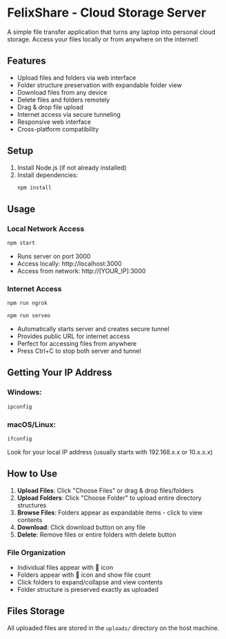 # FelixShare - Cloud Storage Server

A simple file transfer application that turns any laptop into personal cloud storage. Access your files locally or from anywhere on the internet!

## Features

- Upload files and folders via web interface
- Folder structure preservation with expandable folder view
- Download files from any device
- Delete files and folders remotely
- Drag & drop file upload
- Internet access via secure tunneling
- Responsive web interface
- Cross-platform compatibility

## Setup

1. Install Node.js (if not already installed)
2. Install dependencies:
   ```bash
   npm install
   ```

## Usage

### Local Network Access
```bash
npm start
```
- Runs server on port 3000
- Access locally: http://localhost:3000  
- Access from network: http://[YOUR_IP]:3000

### Internet Access
```bash
npm run ngrok
```
```bash
npm run serveo
```
- Automatically starts server and creates secure tunnel
- Provides public URL for internet access
- Perfect for accessing files from anywhere
- Press Ctrl+C to stop both server and tunnel

## Getting Your IP Address

### Windows:
```cmd
ipconfig
```

### macOS/Linux:
```bash
ifconfig
```

Look for your local IP address (usually starts with 192.168.x.x or 10.x.x.x)

## How to Use

1. **Upload Files**: Click "Choose Files" or drag & drop files/folders
2. **Upload Folders**: Click "Choose Folder" to upload entire directory structures  
3. **Browse Files**: Folders appear as expandable items - click to view contents
4. **Download**: Click download button on any file
5. **Delete**: Remove files or entire folders with delete button

### File Organization
- Individual files appear with 📄 icon
- Folders appear with 📁 icon and show file count
- Click folders to expand/collapse and view contents
- Folder structure is preserved exactly as uploaded

## Files Storage

All uploaded files are stored in the `uploads/` directory on the host machine.
